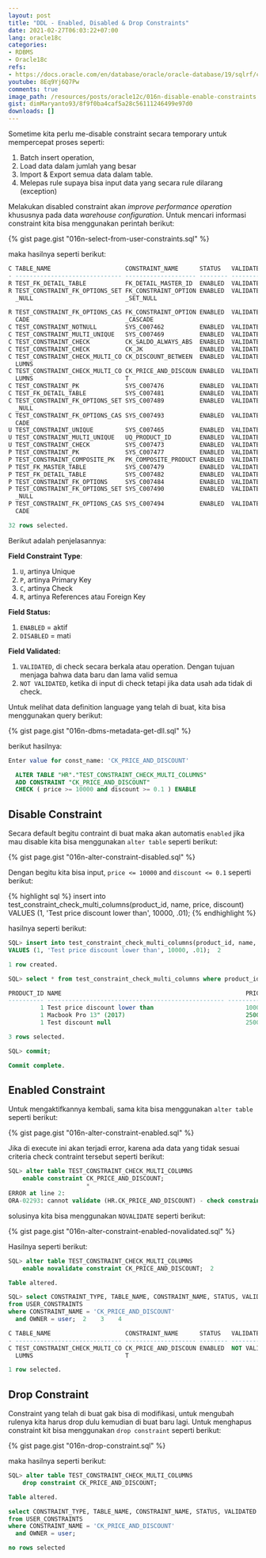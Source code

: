 ```yaml
---
layout: post
title: "DDL - Enabled, Disabled & Drop Constraints"
date: 2021-02-27T06:03:22+07:00
lang: oracle18c
categories:
- RDBMS
- Oracle18c
refs: 
- https://docs.oracle.com/en/database/oracle/oracle-database/19/sqlrf/constraint.html#GUID-1055EA97-BA6F-4764-A15F-1024FD5B6DFE
youtube: 8Eq9Yj6Q7Pw
comments: true
image_path: /resources/posts/oracle12c/016n-disable-enable-constraints
gist: dimMaryanto93/8f9f0ba4caf5a28c56111246499e97d0
downloads: []
---
```


Sometime kita perlu me-disable constraint secara temporary untuk mempercepat proses seperti:

1. Batch insert operation, 
2. Load data dalam jumlah yang besar 
3. Import & Export semua data dalam table.
4. Melepas rule supaya bisa input data yang secara rule dilarang (exception)

Melakukan disabled constraint akan _improve performance operation_ khususnya pada data _warehouse configuration_. Untuk mencari informasi constraint kita bisa menggunakan perintah berikut:

{% gist page.gist "016n-select-from-user-constraints.sql" %}

maka hasilnya seperti berikut:

```sql
C TABLE_NAME                     CONSTRAINT_NAME      STATUS   VALIDATED
- ------------------------------ -------------------- -------- -------------
R TEST_FK_DETAIL_TABLE           FK_DETAIL_MASTER_ID  ENABLED  VALIDATED
R TEST_CONSTRAINT_FK_OPTIONS_SET FK_CONSTRAINT_OPTION ENABLED  VALIDATED
  _NULL                          _SET_NULL

R TEST_CONSTRAINT_FK_OPTIONS_CAS FK_CONSTRAINT_OPTION ENABLED  VALIDATED
  CADE                           _CASCADE
C TEST_CONSTRAINT_NOTNULL        SYS_C007462          ENABLED  VALIDATED
C TEST_CONSTRAINT_MULTI_UNIQUE   SYS_C007469          ENABLED  VALIDATED
C TEST_CONSTRAINT_CHECK          CK_SALDO_ALWAYS_ABS  ENABLED  VALIDATED
C TEST_CONSTRAINT_CHECK          CK_JK                ENABLED  VALIDATED
C TEST_CONSTRAINT_CHECK_MULTI_CO CK_DISCOUNT_BETWEEN  ENABLED  VALIDATED
  LUMNS
C TEST_CONSTRAINT_CHECK_MULTI_CO CK_PRICE_AND_DISCOUN ENABLED  VALIDATED
  LUMNS                          T
C TEST_CONSTRAINT_PK             SYS_C007476          ENABLED  VALIDATED
C TEST_FK_DETAIL_TABLE           SYS_C007481          ENABLED  VALIDATED
C TEST_CONSTRAINT_FK_OPTIONS_SET SYS_C007489          ENABLED  VALIDATED
  _NULL
C TEST_CONSTRAINT_FK_OPTIONS_CAS SYS_C007493          ENABLED  VALIDATED
  CADE
U TEST_CONSTRAINT_UNIQUE         SYS_C007465          ENABLED  VALIDATED
U TEST_CONSTRAINT_MULTI_UNIQUE   UQ_PRODUCT_ID        ENABLED  VALIDATED
U TEST_CONSTRAINT_CHECK          SYS_C007473          ENABLED  VALIDATED
P TEST_CONSTRAINT_PK             SYS_C007477          ENABLED  VALIDATED
P TEST_CONSTRAINT_COMPOSITE_PK   PK_COMPOSITE_PRODUCT ENABLED  VALIDATED
P TEST_FK_MASTER_TABLE           SYS_C007479          ENABLED  VALIDATED
P TEST_FK_DETAIL_TABLE           SYS_C007482          ENABLED  VALIDATED
P TEST_CONSTRAINT_FK_OPTIONS     SYS_C007484          ENABLED  VALIDATED
P TEST_CONSTRAINT_FK_OPTIONS_SET SYS_C007490          ENABLED  VALIDATED
  _NULL
P TEST_CONSTRAINT_FK_OPTIONS_CAS SYS_C007494          ENABLED  VALIDATED
  CADE

32 rows selected.
```

Berikut adalah penjelasannya:

**Field Constraint Type**:

1. `U`, artinya Unique
2. `P`, artinya Primary Key
3. `C`, artinya Check
4. `R`, artinya References atau Foreign Key

**Field Status:**

1. `ENABLED` = aktif
2. `DISABLED` = mati

**Field Validated:**

1. `VALIDATED`, di check secara berkala atau  operation. Dengan tujuan menjaga bahwa data baru dan lama valid semua
2. `NOT VALIDATED`, ketika di input di check tetapi jika data usah ada tidak di check.

Untuk melihat data definition language yang telah di buat, kita bisa menggunakan query berikut:

{% gist page.gist "016n-dbms-metadata-get-dll.sql" %}

berikut hasilnya:

```sql
Enter value for const_name: 'CK_PRICE_AND_DISCOUNT'

  ALTER TABLE "HR"."TEST_CONSTRAINT_CHECK_MULTI_COLUMNS" 
  ADD CONSTRAINT "CK_PRICE_AND_DISCOUNT" 
  CHECK ( price >= 10000 and discount >= 0.1 ) ENABLE
```

## Disable Constraint

Secara default begitu contraint di buat maka akan automatis `enabled` jika mau disable kita bisa menggunakan `alter table` seperti berikut:

{% gist page.gist "016n-alter-constraint-disabled.sql" %}

Dengan begitu kita bisa input, `price <= 10000` and `discount <= 0.1` seperti berikut:

{% highlight sql %}
insert into test_constraint_check_multi_columns(product_id, name, price, discount)
VALUES (1, 'Test price discount lower than', 10000, .01);
{% endhighlight %}

hasilnya seperti berikut:

```sql
SQL> insert into test_constraint_check_multi_columns(product_id, name, price, discount)
VALUES (1, 'Test price discount lower than', 10000, .01);  2

1 row created.

SQL> select * from test_constraint_check_multi_columns where product_id = 1;

PRODUCT_ID NAME                                                    PRICE   DISCOUNT
---------- -------------------------------------------------- ---------- ----------
         1 Test price discount lower than                          10000        .01
         1 Macbook Pro 13" (2017)                                  25000         .2
         1 Test discount null                                      25000

3 rows selected.

SQL> commit;

Commit complete.
```

## Enabled Constraint

Untuk mengaktifkannya kembali, sama kita bisa menggunakan `alter table` seperti berikut:

{% gist page.gist "016n-alter-constraint-enabled.sql" %}

Jika di execute ini akan terjadi error, karena ada data yang tidak sesuai criteria check contraint tersebut seperti berikut:

```sql
SQL> alter table TEST_CONSTRAINT_CHECK_MULTI_COLUMNS
    enable constraint CK_PRICE_AND_DISCOUNT;
                      *
ERROR at line 2:
ORA-02293: cannot validate (HR.CK_PRICE_AND_DISCOUNT) - check constraint violated


```

solusinya kita bisa menggunakan `NOVALIDATE` seperti berikut:

{% gist page.gist "016n-alter-constraint-enabled-novalidated.sql" %}

Hasilnya seperti berikut:

```sql
SQL> alter table TEST_CONSTRAINT_CHECK_MULTI_COLUMNS
    enable novalidate constraint CK_PRICE_AND_DISCOUNT;  2

Table altered.

SQL> select CONSTRAINT_TYPE, TABLE_NAME, CONSTRAINT_NAME, STATUS, VALIDATED
from USER_CONSTRAINTS
where CONSTRAINT_NAME = 'CK_PRICE_AND_DISCOUNT'
  and OWNER = user;  2    3    4

C TABLE_NAME                     CONSTRAINT_NAME      STATUS   VALIDATED
- ------------------------------ -------------------- -------- -------------
C TEST_CONSTRAINT_CHECK_MULTI_CO CK_PRICE_AND_DISCOUN ENABLED  NOT VALIDATED
  LUMNS                          T

1 row selected.
```

## Drop Constraint

Constraint yang telah di buat gak bisa di modifikasi, untuk mengubah rulenya kita harus drop dulu kemudian di buat baru lagi. Untuk menghapus constraint kit bisa menggunakan `drop constraint` seperti berikut:

{% gist page.gist "016n-drop-constraint.sql" %}

maka hasilnya seperti berikut:

```sql
SQL> alter table TEST_CONSTRAINT_CHECK_MULTI_COLUMNS
    drop constraint CK_PRICE_AND_DISCOUNT;

Table altered.

select CONSTRAINT_TYPE, TABLE_NAME, CONSTRAINT_NAME, STATUS, VALIDATED
from USER_CONSTRAINTS
where CONSTRAINT_NAME = 'CK_PRICE_AND_DISCOUNT'
  and OWNER = user;

no rows selected
```

